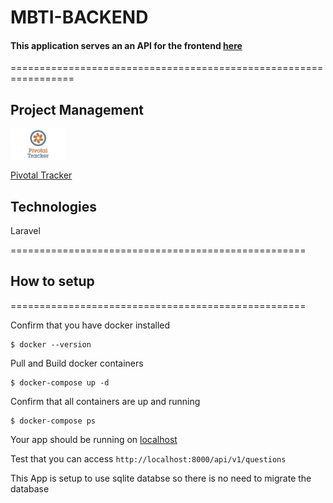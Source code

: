 # MBTI-BACKEND

#### This application serves an an API for the frontend [here](https://github.com/igbominadeveloper/mbti-frontend)

=================================================================

## Project Management

<img src="./public/pt-board.jpg" height="50px" style="display: block; margin-bottom: 1rem;" />

[Pivotal Tracker](https://www.pivotaltracker.com/n/projects/2486976)

## Technologies

Laravel

===================================================

## How to setup

===================================================

Confirm that you have docker installed

```
$ docker --version

```

Pull and Build docker containers

```
$ docker-compose up -d
```

Confirm that all containers are up and running

```
$ docker-compose ps

```

Your app should be running on [localhost](0.0.0.0:8000)

Test that you can access `http://localhost:8000/api/v1/questions`

This App is setup to use sqlite databse so there is no need to migrate the database
